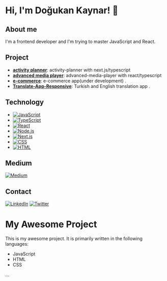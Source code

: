 # Hi, I'm Doğukan Kaynar! 👋


## About me

I'm a frontend developer and I'm trying to master JavaScript and React.

## Project
- **[activity planner](https://github.com/dogukankaynar/activity-planner)**: activity-planner with next.js/typescript
- **[advanced media player](https://github.com/dogukankaynar/advanced-media-player)**: advanced-media-player with react/typescript
- **[e-commerce](https://github.com/dogukankaynar/e-commerce)**: e-commerce app(under development) .
- **[Translate-App-Responsive](https://github.com/dogukankaynar/Translate-App-Responsive)**: Turkish and English translation app .


## Technology

- [![JavaScript](https://img.shields.io/badge/JavaScript-F7DF1E?style=flat&logo=javascript&logoColor=white)](https://developer.mozilla.org/en-US/docs/Web/JavaScript)
- [![TypeScript](https://img.shields.io/badge/TypeScript-3178C6?style=flat-square&logo=typescript&logoColor=white)](https://github.com/)
- [![React](https://img.shields.io/badge/React-61DAFB?style=flat&logo=react&logoColor=white)](https://reactjs.org/)
- [![Node.js](https://img.shields.io/badge/Node.js-339933?style=flat&logo=node.js&logoColor=white)](https://nodejs.org/)
- [![Next.js](https://img.shields.io/badge/Next.js-000000?style=flat&logo=next.js&logoColor=white)](https://nextjs.org/)
- [![CSS](https://img.shields.io/badge/CSS3-1572B6?style=flat&logo=css3&logoColor=white)](https://developer.mozilla.org/en-US/docs/Web/CSS)
- [![HTML](https://img.shields.io/badge/HTML5-E34F26?style=flat&logo=html5&logoColor=white)](https://developer.mozilla.org/en-US/docs/Web/HTML)

## Medium

[![Medium](https://img.shields.io/badge/Medium-12100E?style=flat-square&logo=medium&logoColor=white)](https://medium.com/@dogukankaynar)

## Contact

[![LinkedIn](https://img.shields.io/badge/LinkedIn-0077B5?style=flat&logo=linkedin&logoColor=white)](https://www.linkedin.com/in/doğukan-kaynar-44594221a//)
[![Twitter](https://img.shields.io/badge/Twitter-1DA1F2?style=flat&logo=twitter&logoColor=white)](https://twitter.com/dogusk06)

# My Awesome Project

This is my awesome project. It is primarily written in the following languages:

- JavaScript
- HTML
- CSS

...


